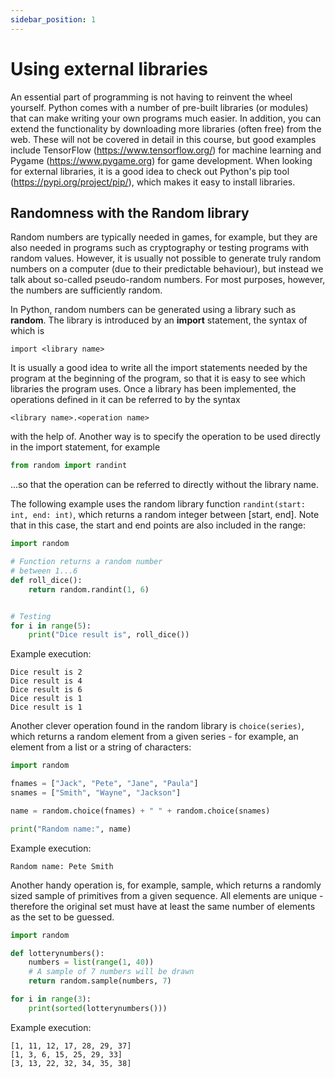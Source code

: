 ```yaml
---
sidebar_position: 1
---
```


# Using external libraries

An essential part of programming is not having to reinvent the wheel yourself. Python comes with a number of pre-built libraries (or modules) that can make writing your own programs much easier. In addition, you can extend the functionality by downloading more libraries (often free) from the web. These will not be covered in detail in this course, but good examples include TensorFlow (https://www.tensorflow.org/) for machine learning and Pygame (https://www.pygame.org) for game development. When looking for external libraries, it is a good idea to check out Python's pip tool (https://pypi.org/project/pip/), which makes it easy to install libraries.

## Randomness with the Random library

Random numbers are typically needed in games, for example, but they are also needed in programs such as cryptography or testing programs with random values. However, it is usually not possible to generate truly random numbers on a computer (due to their predictable behaviour), but instead we talk about so-called pseudo-random numbers. For most purposes, however, the numbers are sufficiently random.

In Python, random numbers can be generated using a library such as **random**. The library is introduced by an **import** statement, the syntax of which is

`import <library name>`

It is usually a good idea to write all the import statements needed by the program at the beginning of the program, so that it is easy to see which libraries the program uses. Once a library has been implemented, the operations defined in it can be referred to by the syntax

`<library name>.<operation name>`

with the help of. Another way is to specify the operation to be used directly in the import statement, for example

```python 
from random import randint
 ```

...so that the operation can be referred to directly without the library name.

The following example uses the random library function `randint(start: int, end: int)`, which returns a random integer between [start, end]. Note that in this case, the start and end points are also included in the range:

```python 
import random

# Function returns a random number
# between 1...6
def roll_dice():
    return random.randint(1, 6)


# Testing
for i in range(5):
    print("Dice result is", roll_dice())
 ```

Example execution:
```
Dice result is 2
Dice result is 4
Dice result is 6
Dice result is 1
Dice result is 1
 ```

Another clever operation found in the random library is `choice(series)`, which returns a random element from a given series - for example, an element from a list or a string of characters:

```python 
import random

fnames = ["Jack", "Pete", "Jane", "Paula"]
snames = ["Smith", "Wayne", "Jackson"]

name = random.choice(fnames) + " " + random.choice(snames)

print("Random name:", name)
 ```

Example execution:
``` 
Random name: Pete Smith
 ```

Another handy operation is, for example, sample, which returns a randomly sized sample of primitives from a given sequence. All elements are unique - therefore the original set must have at least the same number of elements as the set to be guessed.

```python 
import random
 ```
```python 
def lotterynumbers():
    numbers = list(range(1, 40))
    # A sample of 7 numbers will be drawn
    return random.sample(numbers, 7)

for i in range(3):
    print(sorted(lotterynumbers()))
 ```

Example execution:
```
[1, 11, 12, 17, 28, 29, 37]
[1, 3, 6, 15, 25, 29, 33]
[3, 13, 22, 32, 34, 35, 38]
 ```